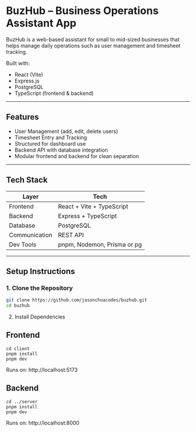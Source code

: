 # BuzHub – Business Operations Assistant App

BuzHub is a web-based assistant for small to mid-sized businesses that helps manage daily operations such as user management and timesheet tracking.

Built with:
- React (Vite)
- Express.js
- PostgreSQL
- TypeScript (frontend & backend)

---

## Features

- User Management (add, edit, delete users)
- Timesheet Entry and Tracking
- Structured for dashboard use
- Backend API with database integration
- Modular frontend and backend for clean separation

---

## Tech Stack

| Layer          | Tech                      |
|----------------|---------------------------|
| Frontend       | React + Vite + TypeScript |
| Backend        | Express + TypeScript      |
| Database       | PostgreSQL                |
| Communication  | REST API                  |
| Dev Tools      | pnpm, Nodemon, Prisma or pg |

---

## Setup Instructions

### 1. Clone the Repository

```bash
git clone https://github.com/jasonchuacodes/buzhub.git
cd buzhub
```
2. Install Dependencies
## Frontend
```
cd client
pnpm install
pnpm dev
```
Runs on: http://localhost:5173

## Backend
```
cd ../server
pnpm install
pnpm dev
```
Runs on: http://localhost:8000
